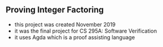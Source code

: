 ## Proving Integer Factoring

<ul>
	<li>this project was created November 2019</li>
	<li>it was the final project for CS 295A: Software Verification</li>
	<li>it uses Agda which is a proof assisting language</li>
</ul>
